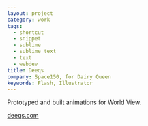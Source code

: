 ```yaml
---
layout: project
category: work
tags:
  - shortcut
  - snippet
  - sublime
  - sublime text
  - text
  - webdev
title: Deeqs
company: Space150, for Dairy Queen
keywords: Flash, Illustrator
---
```


Prototyped and built animations for World View.

[deeqs.com](http://deeqs.com/)
